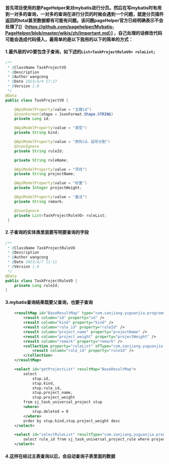 #### 首先项目使用的是PageHelper来对mybatis进行分页。然后在写mybatis时有用到一对多的查询，一对多的查询在进行分页的时候会遇到一个问题，就是分页插件返回的total甚至数据都有可能有问题。该问题pageHelper官方已经明确表示不会处理了[]（https://github.com/pagehelper/Mybatis-PageHelper/blob/master/wikis/zh/Important.md）] ，自己处理的话修改代码可能会造成代码侵入，最简单的是以下我用的以下的简单的方式：
#### 1.最外层的VO要包含子查询，如下述的`List<TaskProjectRuleVO> ruleList;`
```java
/**
 * @ClassName TaskProjectVO
 * @Description
 * @Author wangcong
 * @Date 2023/4/4 17:27
 * @Version 1.0
 */
@Data
public class TaskProjectVO {

    @ApiModelProperty(value = "主键id")
    @JsonFormat(shape = JsonFormat.Shape.STRING)
    private Long id;

    @ApiModelProperty(value = "类型")
    private String kind;

    @ApiModelProperty(value = "原则id，逗号分割")
    @JsonIgnore
    private String ruleId;

    private String ruleName;

    @ApiModelProperty(value = "项目")
    private String projectName;

    @ApiModelProperty(value = "权重")
    private Integer projectWeight;

    @ApiModelProperty(value = "备注")
    private String remark;

    @JsonIgnore
    private List<TaskProjectRuleVO> ruleList;
 }
```

#### 2.子查询的实体类里面要写明要查询的字段
```java
/**
 * @ClassName TaskProjectRuleVO
 * @Description
 * @Author wangcong
 * @Date 2023/4/7 11:11
 * @Version 1.0
 */
@Data
public class TaskProjectRuleVO {
    private Long ruleId;
}
```

#### 3.mybatis查询结果既要父查询，也要子查询
```xml
    <resultMap id="BaseResultMap" type="com.sanjiang.yuguanjia.programme.model.vo.TaskProjectVO">
        <result column="id" property="id" />
        <result column="kind" property="kind" />
        <result column="rule_id" property="ruleId" />
        <result column="project_name" property="projectName" />
        <result column="project_weight" property="projectWeight" />
        <result column="remark" property="remark" />
        <collection property="ruleList" ofType="com.sanjiang.yuguanjia.programme.model.vo.TaskProjectRuleVO" select="selectRuleList" column="id">
            <result column="rule_id" property="ruleId" />
        </collection>
    </resultMap>

    <select id="getProjectList" resultMap="BaseResultMap">
        select
            stup.id,
            stup.kind,
            stup.rule_id,
            stup.project_name,
            stup.project_weight
        from sj_task_universal_project stup
        <where>
            stup.deleted = 0
        </where>
        order by stup.kind,stup.project_weight desc
    </select>

    <select id="selectRuleList" resultType="com.sanjiang.yuguanjia.programme.model.vo.TaskProjectRuleVO">
        select rule_id from sj_task_universal_project_rule where project_id = #{id}
    </select>
```

#### 4.这样在经过主表查询以后，会自动查询子表里面的数据


